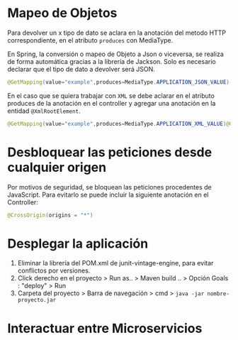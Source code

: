 # Mapeo de Objetos

Para devolver un x tipo de dato se aclara en la anotación del metodo HTTP correspondiente, en el atributo `produces` con MediaType.

En Spring, la conversión o mapeo de Objeto a Json o viceversa, se realiza de forma automática gracias a la librería de Jackson. Solo es necesario declarar que el tipo de dato a devolver será JSON.

```java
@GetMapping(value="example",produces=MediaType.APPLICATION_JSON_VALUE)
```

En el caso que se quiera trabajar con `XML` se debe aclarar en el atributo produces de la anotación en el controller y agregar una anotación en la entidad `@XmlRootElement`.

```java
@GetMapping(value="example",produces=MediaType.APPLICATION_XML_VALUE)@GetMapping(value="path",produces=MediaType.APPLICATION_JSON_VALUE)
```

# Desbloquear las peticiones desde cualquier origen

Por motivos de seguridad, se bloquean las peticiones procedentes de JavaScript. Para evitarlo se puede incluir la siguiente anotación en el Controller:

```java
@CrossOrigin(origins = "*") 
```

# Desplegar la aplicación

1. Eliminar la librería del POM.xml de junit-vintage-engine, para evitar conflictos por versiones.
2. Click derecho en el proyecto > Run as.. > Maven build .. > Opción Goals : "deploy" > Run
3. Carpeta del proyecto > Barra de navegación > cmd > `java -jar nombre-proyecto.jar`

# Interactuar entre Microservicios


